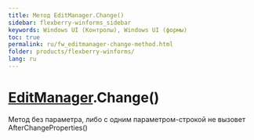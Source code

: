 ```yaml
---
title: Метод EditManager.Change()
sidebar: flexberry-winforms_sidebar
keywords: Windows UI (Контролы), Windows UI (формы)
toc: true
permalink: ru/fw_editmanager-change-method.html
folder: products/flexberry-winforms/
lang: ru
---
```


# [EditManager](fw_editmanager.html).Change()

Метод без параметра, либо с одним параметром-строкой не вызовет AfterChangeProperties()